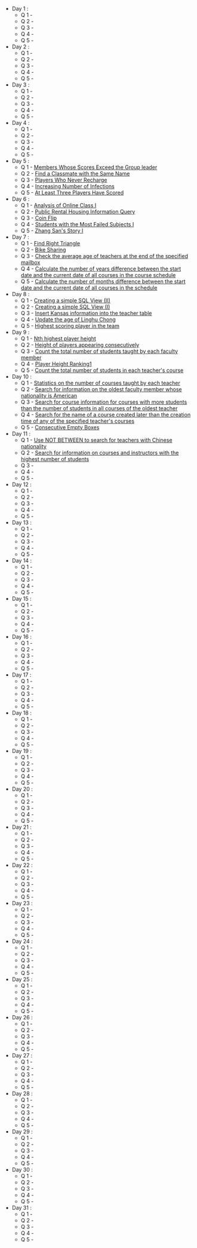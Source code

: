 + Day 1 :
  - Q 1 - []()
  - Q 2 - []()
  - Q 3 - []()
  - Q 4 - []()
  - Q 5 - []()
+ Day 2 :
  - Q 1 - []()
  - Q 2 - []()
  - Q 3 - []()
  - Q 4 - []()
  - Q 5 - []()
+ Day 3 :
  - Q 1 - []()
  - Q 2 - []()
  - Q 3 - []()
  - Q 4 - []()
  - Q 5 - []()
+ Day 4 :
  - Q 1 - []()
  - Q 2 - []()
  - Q 3 - []()
  - Q 4 - []()
  - Q 5 - []()
+ Day 5 :
  - Q 1 - [Members Whose Scores Exceed the Group leader](https://www.lintcode.com/problem/1919/)
  - Q 2 - [Find a Classmate with the Same Name](https://www.lintcode.com/problem/1920/)
  - Q 3 - [Players Who Never Recharge](https://www.lintcode.com/problem/1921/)
  - Q 4 - [Increasing Number of Infections](https://www.lintcode.com/problem/1923/)
  - Q 5 - [At Least Three Players Have Scored](https://www.lintcode.com/problem/1925/)
+ Day 6 :
  - Q 1 - [Analysis of Online Class I](https://www.lintcode.com/problem/1928/)
  - Q 2 - [Public Rental Housing Information Query](https://www.lintcode.com/problem/1930/)
  - Q 3 - [Coin Flip](https://www.lintcode.com/problem/1927/)
  - Q 4 - [Students with the Most Failed Subjects I](https://www.lintcode.com/problem/1932/)
  - Q 5 - [Zhang San's Story I](https://www.lintcode.com/problem/1934/)
+ Day 7 :
  - Q 1 - [Find Right Triangle](https://www.lintcode.com/problem/1941/)
  - Q 2 - [Bike Sharing](https://www.lintcode.com/problem/1944/)
  - Q 3 - [Check the average age of teachers at the end of the specified mailbox](https://www.lintcode.com/problem/2034/)
  - Q 4 - [Calculate the number of years difference between the start date and the current date of all courses in the course schedule](https://www.lintcode.com/problem/2035/)
  - Q 5 - [Calculate the number of months difference between the start date and the current date of all courses in the schedule](https://www.lintcode.com/problem/2036/)
+ Day 8 :
  - Q 1 - [Creating a simple SQL View (II)](https://www.lintcode.com/problem/2676/)
  - Q 2 - [Creating a simple SQL View (I)](https://www.lintcode.com/problem/2674/)
  - Q 3 - [Insert Kansas information into the teacher table](https://www.lintcode.com/problem/2616/)
  - Q 4 - [Update the age of Linghu Chong](https://www.lintcode.com/problem/2556/)
  - Q 5 - [Highest scoring player in the team](https://www.lintcode.com/problem/2500/)
+ Day 9 :
  - Q 1 - [Nth highest player height](https://www.lintcode.com/problem/2459/)
  - Q 2 - [Height of players appearing consecutively](https://www.lintcode.com/problem/2499/)
  - Q 3 - [Count the total number of students taught by each faculty member](https://www.lintcode.com/problem/2692/)
  - Q 4 - [Player Height Ranking1](https://www.lintcode.com/problem/2460/)
  - Q 5 - [Count the total number of students in each teacher's course](https://www.lintcode.com/problem/2079/)
+ Day 10 :
  - Q 1 - [Statistics on the number of courses taught by each teacher](https://www.lintcode.com/problem/2082/)
  - Q 2 - [Search for information on the oldest faculty member whose nationality is American](https://www.lintcode.com/problem/2071/)
  - Q 3 - [Search for course information for courses with more students than the number of students in all courses of the oldest teacher](https://www.lintcode.com/problem/2066/)
  - Q 4 - [Search for the name of a course created later than the creation time of any of the specified teacher's courses](https://www.lintcode.com/problem/2070/)
  - Q 5 - [Consecutive Empty Boxes](https://www.lintcode.com/problem/1937/)
+ Day 11 :
  - Q 1 - [Use NOT BETWEEN to search for teachers with Chinese nationality](https://www.lintcode.com/problem/1966/)
  - Q 2 - [Search for information on courses and instructors with the highest number of students](https://www.lintcode.com/problem/2077/)
  - Q 3 - []()
  - Q 4 - []()
  - Q 5 - []()
+ Day 12 :
  - Q 1 - []()
  - Q 2 - []()
  - Q 3 - []()
  - Q 4 - []()
  - Q 5 - []()
+ Day 13 :
  - Q 1 - []()
  - Q 2 - []()
  - Q 3 - []()
  - Q 4 - []()
  - Q 5 - []()
+ Day 14 :
  - Q 1 - []()
  - Q 2 - []()
  - Q 3 - []()
  - Q 4 - []()
  - Q 5 - []()
+ Day 15 :
  - Q 1 - []()
  - Q 2 - []()
  - Q 3 - []()
  - Q 4 - []()
  - Q 5 - []()
+ Day 16 :
  - Q 1 - []()
  - Q 2 - []()
  - Q 3 - []()
  - Q 4 - []()
  - Q 5 - []()
+ Day 17 :
  - Q 1 - []()
  - Q 2 - []()
  - Q 3 - []()
  - Q 4 - []()
  - Q 5 - []()
+ Day 18 :
  - Q 1 - []()
  - Q 2 - []()
  - Q 3 - []()
  - Q 4 - []()
  - Q 5 - []()
+ Day 19 :
  - Q 1 - []()
  - Q 2 - []()
  - Q 3 - []()
  - Q 4 - []()
  - Q 5 - []()
+ Day 20 :
  - Q 1 - []()
  - Q 2 - []()
  - Q 3 - []()
  - Q 4 - []()
  - Q 5 - []()
+ Day 21 :
  - Q 1 - []()
  - Q 2 - []()
  - Q 3 - []()
  - Q 4 - []()
  - Q 5 - []()
+ Day 22 :
  - Q 1 - []()
  - Q 2 - []()
  - Q 3 - []()
  - Q 4 - []()
  - Q 5 - []()
+ Day 23 :
  - Q 1 - []()
  - Q 2 - []()
  - Q 3 - []()
  - Q 4 - []()
  - Q 5 - []()
+ Day 24 :
  - Q 1 - []()
  - Q 2 - []()
  - Q 3 - []()
  - Q 4 - []()
  - Q 5 - []()
+ Day 25 :
  - Q 1 - []()
  - Q 2 - []()
  - Q 3 - []()
  - Q 4 - []()
  - Q 5 - []()
+ Day 26 :
  - Q 1 - []()
  - Q 2 - []()
  - Q 3 - []()
  - Q 4 - []()
  - Q 5 - []()
+ Day 27 :
  - Q 1 - []()
  - Q 2 - []()
  - Q 3 - []()
  - Q 4 - []()
  - Q 5 - []()
+ Day 28 :
  - Q 1 - []()
  - Q 2 - []()
  - Q 3 - []()
  - Q 4 - []()
  - Q 5 - []()
+ Day 29 :
  - Q 1 - []()
  - Q 2 - []()
  - Q 3 - []()
  - Q 4 - []()
  - Q 5 - []()
+ Day 30 :
  - Q 1 - []()
  - Q 2 - []()
  - Q 3 - []()
  - Q 4 - []()
  - Q 5 - []()
+ Day 31 :
  - Q 1 - []()
  - Q 2 - []()
  - Q 3 - []()
  - Q 4 - []()
  - Q 5 - []()




